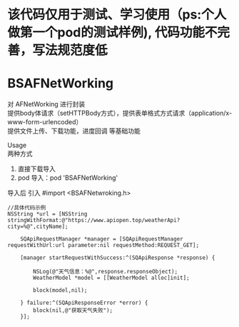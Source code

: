 # 该代码仅用于测试、学习使用（ps:个人做第一个pod的测试样例), 代码功能不完善，写法规范度低
# BSAFNetWorking
对 AFNetWorking 进行封装 <br/>
提供body体请求（setHTTPBody方式），提供表单格式方式请求（application/x-www-form-urlencoded） <br/>
提供文件上传、下载功能，进度回调 等基础功能 <br/>

Usage<br/>
两种方式
1. 直接下载导入 
2. pod 导入：pod 'BSAFNetWorking'

导入后 引入 #import <BSAFNetwroking.h>

```
//具体代码示例
NSString *url = [NSString stringWithFormat:@"https://www.apiopen.top/weatherApi?city=%@",cityName];
    
    SQApiRequestManager *manager = [SQApiRequestManager requestWithUrl:url parameter:nil requestMethod:REQUEST_GET];
    
    [manager startRequestWithSuccess:^(SQApiResponse *response) {
        
        NSLog(@"天气信息：%@",response.responseObject);
        WeatherModel *model = [[WeatherModel alloc]init];
        
        block(model,nil);
        
    } failure:^(SQApiResponseError *error) {
        block(nil,@"获取天气失败");
    }];
```
